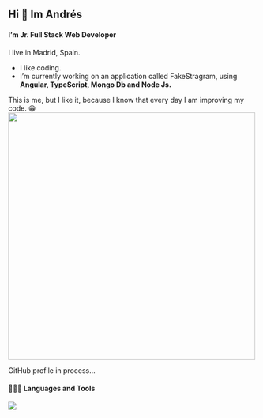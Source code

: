 ## Hi 👋 Im Andrés
#### I’m Jr. Full Stack Web Developer
I live in Madrid, Spain. 

- I like coding. 
- I’m currently working on an application called FakeStragram, using **Angular, TypeScript, Mongo Db and Node Js.**

This is me, but I like it, because I know that every day I am improving my code. 😁
<code ><img width="500" src="https://i.ibb.co/68tHQT6/me.png"></code>

GitHub profile in process...

#### 👨🏻‍💻 Languages and Tools <br />

<code><img src="https://i.ibb.co/mvkJMBd/banner-Full-Sctack.png" /><code>




<!--
**AndresVazqez/AndresVazqez** is a ✨ _special_ ✨ repository because its `README.md` (this file) appears on your GitHub profile.

Here are some ideas to get you started:

- 🔭 I’m currently working on ...
- 🌱 I’m currently learning ...
- 👯 I’m looking to collaborate on ...
- 🤔 I’m looking for help with ...
- 💬 Ask me about ...
- 📫 How to reach me: ...
- 😄 Pronouns: ...
- ⚡ Fun fact: ...
-->
